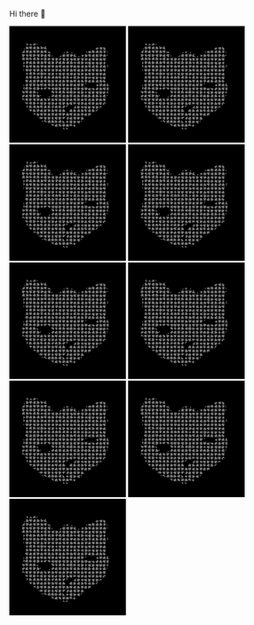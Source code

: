 Hi there 👋

<p float="center">
  <!--startimg--><img src=https://raw.githubusercontent.com/Sceleratis/Sceleratis/main/.github/images/d-17.gif height=210; width=210; align=center; alt=Woops. Guess the image failed... /><!--endimg-->
  <!--startimg--><img src=https://raw.githubusercontent.com/Sceleratis/Sceleratis/main/.github/images/d-17.gif height=210; width=210; align=center; alt=Woops. Guess the image failed... /><!--endimg-->
  <!--startimg--><img src=https://raw.githubusercontent.com/Sceleratis/Sceleratis/main/.github/images/d-17.gif height=210; width=210; align=center; alt=Woops. Guess the image failed... /><!--endimg-->
  <!--startimg--><img src=https://raw.githubusercontent.com/Sceleratis/Sceleratis/main/.github/images/d-17.gif height=210; width=210; align=center; alt=Woops. Guess the image failed... /><!--endimg-->
  <!--startimg--><img src=https://raw.githubusercontent.com/Sceleratis/Sceleratis/main/.github/images/d-17.gif height=210; width=210; align=center; alt=Woops. Guess the image failed... /><!--endimg-->
  <!--startimg--><img src=https://raw.githubusercontent.com/Sceleratis/Sceleratis/main/.github/images/d-17.gif height=210; width=210; align=center; alt=Woops. Guess the image failed... /><!--endimg-->
  <!--startimg--><img src=https://raw.githubusercontent.com/Sceleratis/Sceleratis/main/.github/images/d-17.gif height=210; width=210; align=center; alt=Woops. Guess the image failed... /><!--endimg-->
  <!--startimg--><img src=https://raw.githubusercontent.com/Sceleratis/Sceleratis/main/.github/images/d-17.gif height=210; width=210; align=center; alt=Woops. Guess the image failed... /><!--endimg-->
  <!--startimg--><img src=https://raw.githubusercontent.com/Sceleratis/Sceleratis/main/.github/images/d-17.gif height=210; width=210; align=center; alt=Woops. Guess the image failed... /><!--endimg-->
</p>

